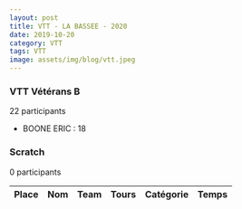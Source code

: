 ```yaml
---
layout: post
title: VTT - LA BASSEE - 2020
date: 2019-10-20
category: VTT
tags: VTT
image: assets/img/blog/vtt.jpeg
---
```


### VTT Vétérans B
22 participants
- BOONE ERIC : 18

### Scratch
0 participants

| Place | Nom | Team | Tours | Catégorie | Temps |
|---|---|---|---|---|---|
